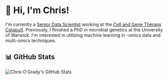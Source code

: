 # 👋 Hi, I'm Chris!

I'm currently a [Senior Data Scientist](https://www.linkedin.com/in/christopher-ogrady/) working at the [Cell and Gene Therapy Catapult](https://ct.catapult.org.uk/). 
Previously, I finished a PhD in microbial genetics at the University of Warwick. 
I'm interested in utilizing machine learning in -omics data and multi-omics techniques.


## 📊 GitHub Stats

![Chris O'Grady's GitHub Stats](https://github-readme-stats.vercel.app/api?username=chrisogrady&show_icons=true&hide_title=true&count_private=true&hide=prs&theme=radical)
